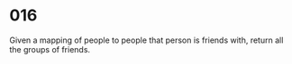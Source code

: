 # 016

Given a mapping of people to people that person is friends with, return all the groups of friends.
